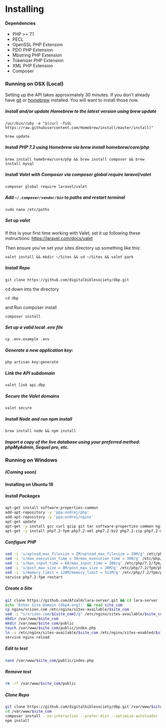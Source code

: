 # Installing

#### Dependencies

- PHP >= 7.1
- PECL
- OpenSSL PHP Extension
- PDO PHP Extension
- Mbstring PHP Extension
- Tokenizer PHP Extension
- XML PHP Extension
- Composer

### Running on OSX (Local)
Setting up the API takes approximately 30 minutes. If you don't already have [git]('https://git-scm.com/book/en/v2/Getting-Started-Installing-Git') or [homebrew]('https://brew.sh/') installed. You will want to install those now.

##### Install and/or update Homebrew to the latest version using brew update
`/usr/bin/ruby -e "$(curl -fsSL https://raw.githubusercontent.com/Homebrew/install/master/install)"`

`brew update`

##### Install PHP 7.2 using Homebrew via brew install homebrew/core/php
`brew install homebrew/core/php && brew install composer && brew install mysql`

##### Install Valet with Composer via composer global require laravel/valet
`composer global require laravel/valet`

##### Add `~/.composer/vendor/bin` to paths and restart terminal
`sudo nano /etc/paths`

##### Set up valet
If this is your first time working with Valet, set it up following these instructions: https://laravel.com/docs/valet

Then ensure you've set your sites directory up something like this:

`valet install && mkdir ~/Sites && cd ~/Sites && valet park`

##### Install Repo
` git clone https://github.com/digitalbiblesociety/dbp.git `

cd down into the directory

`cd dbp`

and Run composer install

`composer install`

##### Set up a valid local .env file
`cp .env.example .env`

##### Generate a new application key:

`php artisan key:generate`

##### Link the API subdomain
`valet link api.dbp`

##### Secure the Valet domains
`valet secure`

##### Install Node and run npm install
`brew install node && npm install`

##### Import a copy of the live database using your preferred method: phpMyAdmin, Sequel pro, etc.

### Running on Windows
##### (Coming soon)

#### Installing on Ubuntu 18

##### Install Packages
```bash
apt-get install software-properties-common
add-apt-repository -y 'ppa:ondrej/php'
add-apt-repository -y 'ppa:ondrej/nginx'
apt-get update
apt-get -y install gcc curl gzip git tar software-properties-common nginx composer
apt-get -y install php7.2-fpm php7.2-xml php7.2-bz2 php7.2-zip php7.2-mysql php7.2-intl php7.2-gd php7.2-curl php7.2-soap php7.2-mbstring php7.2-memcached
```
##### Configure PHP
```bash
sed -i 's/upload_max_filesize = 2M/upload_max_filesize = 20M/g' /etc/php/7.2/fpm/php.ini
sed -i 's/max_execution_time = 30/max_execution_time = 300/g' /etc/php/7.2/fpm/php.ini
sed -i 's/max_input_time = 60/max_input_time = 300/g' /etc/php/7.2/fpm/php.ini
sed -i 's/post_max_size = 8M/post_max_size = 28M/g' /etc/php/7.2/fpm/php.ini
sed -i 's/memory_limit = 128M/memory_limit = 512M/g' /etc/php/7.2/fpm/php.ini
service php7.2-fpm restart
```
##### Create a Site
```bash
git clone https://github.com/AfzalH/lara-server.git && cd lara-server
echo 'Enter Site Domain [dbp4.org]:' && read site_com
cp nginx/srizon.com /etc/nginx/sites-available/$site_com
sed -i "s/srizon.com/${site_com}/g" /etc/nginx/sites-available/$site_com
mkdir /var/www/$site_com
mkdir /var/www/$site_com/public
touch /var/www/$site_com/public/index.php
ln -s /etc/nginx/sites-available/$site_com /etc/nginx/sites-enabled/$site_com
service nginx reload
```
##### Edit to test
```bash
nano /var/www/$site_com/public/index.php
```
##### Remove test
```bash
rm -rf /var/www/$site_com/public
```
##### Clone Repo
```bash
git clone https://github.com/digitalbiblesociety/dbp.git /var/www/$site_com
cd /var/www/$site_com
composer install --no-interaction --prefer-dist --optimize-autoloader --no-dev
npm install
```
